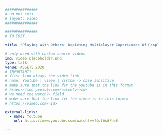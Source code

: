 ```yaml
---
###############
# DO NOT EDIT
# layout: video
###############

###############
# TO EDIT

title: "Playing With Others: Depicting Multiplayer Experiences Of People With Visual Impairments"

# only used with custom source videos
img: video_placeholder.png
type: talk
venue: ASSETS 2020
# IMPORTANT!
# first link always the video link
# name: Youtube | vimeo | custom -> case sensitive
# make sure that the link for the youtube is in this format
# https://www.youtube.com/watch?v=<id>
# we need the watch?= field
# make sure that the link for the vimeo is in this format
# https://vimeo.com/<id>

external-links:
  - name: Youtube
    url: https://www.youtube.com/watch?v=fGqf6sBF4eE

---
```


